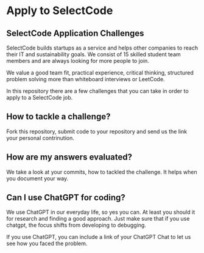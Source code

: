 # Apply to SelectCode
## SelectCode Application Challenges

SelectCode builds startups as a service and helps other companies to reach their IT and sustainability goals.
We consist of 15 skilled student team members and are always looking for more people to join.

We value a good team fit, practical experience, critical thinking, structured problem solving more than whiteboard interviews or LeetCode.

In this repository there are a few challenges that you can take in order to apply to a SelectCode job.


## How to tackle a challenge?

Fork this repository, submit code to your repository and send us the link your personal contrinution.

## How are my answers evaluated?

We take a look at your commits, how to tackled the challenge. It helps when you document your way.

## Can I use ChatGPT for coding?

We use ChatGPT in our everyday life, so yes you can. At least you should it for research and finding a good approach.
Just make sure that if you use chatgpt, the focus shifts from developing to debugging.

If you use ChatGPT, you can include a link of your ChatGPT Chat to let us see how you faced the problem.

